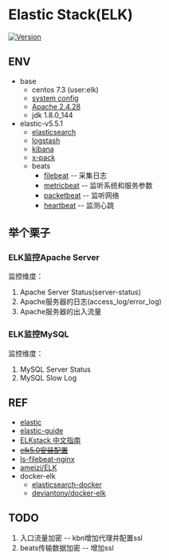 # Elastic Stack(ELK)

[![Version](https://img.shields.io/badge/ELK-5.5.1-green.svg)](./README.md)

## ENV

- base
  - centos 7.3 (user:elk)
  - [system config](env-os.md)
  - [Apache 2.4.28](env-apache2.md)
  - jdk 1.8.0_144
- elastic-v5.5.1
  - [elasticsearch](elk-es.md)
  - [logstash](elk-logstash.md)
  - [kibana](elk-kbn.md)
  - [x-pack](elk-xpack.md)
  - beats
    - [filebeat](elk-beat-filebeat.md) -- 采集日志
    - [metricbeat](elk-beat-metricbeat.md) -- 监听系统和服务参数
    - [packetbeat](elk-beat-packetbeat.md) -- 监听网络
    - [heartbeat](elk-beat-heartbeat.md) -- 监测心跳

## 举个栗子

### ELK监控Apache Server

监控维度：

1. Apache Server Status(server-status)
1. Apache服务器的日志(access_log/error_log)
1. Apache服务器的出入流量


### ELK监控MySQL

监控维度：

1. MySQL Server Status
1. MySQL Slow Log

## REF

- [elastic](https://www.elastic.co/)
- [elastic-guide](https://www.elastic.co/guide/index.html)
- [ELKstack 中文指南](https://www.gitbook.com/book/chenryn/elk-stack-guide-cn/details)
- [~~elk5.0安装配置~~](http://blog.csdn.net/qq942477618/article/details/53518372)
- [ls-filebeat-nginx](http://tchuairen.blog.51cto.com/3848118/1840596/)
- [ameizi/ELK](https://github.com/ameizi/ELK)
- docker-elk
  - [elasticsearch-docker](https://github.com/elastic/elasticsearch-docker)
  - [deviantony/docker-elk](https://github.com/deviantony/docker-elk)

## TODO

1. 入口流量加密 -- kbn增加代理并配置ssl
1. beats传输数据加密 -- 增加ssl
